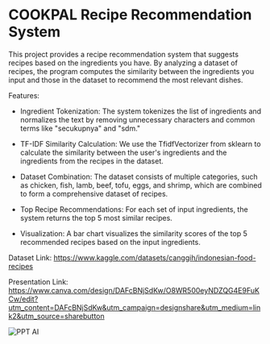 # COOKPAL Recipe Recommendation System


This project provides a recipe recommendation system that suggests recipes based on the ingredients you have. By analyzing a dataset of recipes, the program computes the similarity between the ingredients you input and those in the dataset to recommend the most relevant dishes.

Features:
- Ingredient Tokenization: The system tokenizes the list of ingredients and normalizes the text by removing unnecessary characters and common terms like "secukupnya" and "sdm."

- TF-IDF Similarity Calculation: We use the TfidfVectorizer from sklearn to calculate the similarity between the user's ingredients and the ingredients from the recipes in the dataset.

- Dataset Combination: The dataset consists of multiple categories, such as chicken, fish, lamb, beef, tofu, eggs, and shrimp, which are combined to form a comprehensive dataset of recipes.

- Top Recipe Recommendations: For each set of input ingredients, the system returns the top 5 most similar recipes.

- Visualization: A bar chart visualizes the similarity scores of the top 5 recommended recipes based on the input ingredients.

Dataset Link: https://www.kaggle.com/datasets/canggih/indonesian-food-recipes

Presentation Link: https://www.canva.com/design/DAFcBNjSdKw/O8WR500eyNDZQG4E9FuKCw/edit?utm_content=DAFcBNjSdKw&utm_campaign=designshare&utm_medium=link2&utm_source=sharebutton

![PPT AI](https://github.com/user-attachments/assets/2ff0346a-f198-4f88-bb57-4828540ae4e2)
